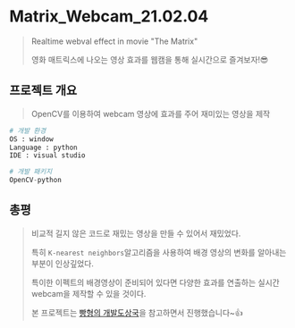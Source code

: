 # Matrix_Webcam_21.02.04

> Realtime webval effect in movie "The Matrix"
>
> 영화 매트릭스에 나오는 영상 효과를 웹캠을 통해 실시간으로 즐겨보자!😎

## 프로젝트 개요

> OpenCV를 이용하여 webcam 영상에 효과를 주어 재미있는 영상을 제작

```python
# 개발 환경
OS : window
Language : python
IDE : visual studio

# 개발 패키지
OpenCV-python
```

## 총평

> 비교적 길지 않은 코드로 재밌는 영상을 만들 수 있어서 재밌었다.
>
> 특히 `K-nearest neighbors`알고리즘을 사용하여 배경 영상의 변화를 알아내는 부분이 인상깊었다.
>
> 특이한 이펙트의 배경영상이 준비되어 있다면 다양한 효과를 연출하는 실시간 webcam을 제작할 수 있을 것이다.
>
> 본 프로젝트는 [빵형의 개발도상국](https://www.youtube.com/watch?v=9NFmB0i2WbA)을 참고하면서 진행했습니다~👍